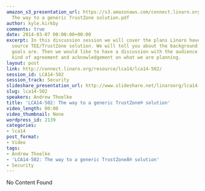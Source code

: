 ```yaml
---
amazon_s3_presentation_url: https://s3.amazonaws.com/connect.linaro.org/lca14/presentations/LCA14-502-
  The way to a generic TrustZone solution.pdf
author: kyle.kirkby
comments: true
date: 2014-03-07 00:00:00+00:00
excerpt: In this discussion session we will cover the plans Linaro have for an open
  source TEE/TrustZone solution. We will tell you about the background and what our
  goals are. Then we would like to have a discussion with the audience to get to some
  kind of agreement and acknowledgement on what we are planning.
layout: post
link: http://connect.linaro.org/resource/lca14/lca14-502/
session_id: LCA14-502
session_track: Security
slideshare_presentation_url: http://www.slideshare.net/linaroorg/lca14-502-thewaytoagenerictrustzonesolution
slug: lca14-502
speakers: Andrew Thoelke
title: 'LCA14-502: The way to a generic TrustZone® solution'
video_length: 00:00
video_thumbnail: None
wordpress_id: 2139
categories:
- lca14
post_format:
- Video
tags:
- Andrew Thoelke
- 'LCA14-502: The way to a generic TrustZoneÂ® solution'
- Security
---
```


No Content Found

